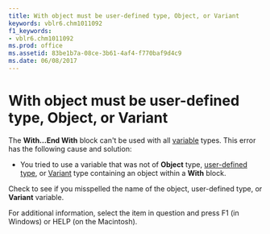 ```yaml
---
title: With object must be user-defined type, Object, or Variant
keywords: vblr6.chm1011092
f1_keywords:
- vblr6.chm1011092
ms.prod: office
ms.assetid: 83be1b7a-08ce-3b61-4af4-f770baf9d4c9
ms.date: 06/08/2017
---
```



# With object must be user-defined type, Object, or Variant

The **With...End With** block can't be used with all [variable](../../Glossary/vbe-glossary.md#variable) types. This error has the following cause and solution:

- You tried to use a variable that was not of **Object** type, [user-defined type](../../Glossary/vbe-glossary.md#user-defined-type), or [Variant](../../Glossary/vbe-glossary.md#variant-data-type) type containing an object within a **With** block.

Check to see if you misspelled the name of the object, user-defined type, or **Variant** variable.

For additional information, select the item in question and press F1 (in Windows) or HELP (on the Macintosh).

